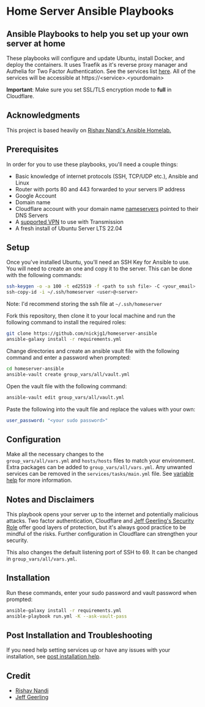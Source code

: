 # Home Server Ansible Playbooks

## Ansible Playbooks to help you set up your own server at home

These playbooks will configure and update Ubuntu, install Docker, and deploy the containers.
It uses Traefik as it's reverse proxy manager and Authelia for Two Factor Authentication. See the services list [here](serviceslist.md). All of the services will be accessible at https://\<service>.\<yourdomain>

**Important**: Make sure you set SSL/TLS encryption mode to **full** in Cloudflare.

## Acknowledgments

This project is based heavily on [Rishav Nandi's Ansible Homelab.](https://github.com/rishavnandi/ansible_homelab)

## Prerequisites

In order for you to use these playbooks, you'll need a couple things:

- Basic knowledge of internet protocols (SSH, TCP/UDP etc.), Ansible and Linux
- Router with ports 80 and 443 forwarded to your servers IP address
- Google Account
- Domain name
- Cloudflare account with your domain name [nameservers](https://www.youtube.com/watch?v=uqlo3lCqiy0) pointed to their DNS Servers
- A [supported VPN](https://haugene.github.io/docker-transmission-openvpn/supported-providers/) to use with Transmission
- A fresh install of Ubuntu Server LTS 22.04

## Setup

Once you've installed Ubuntu, you'll need an SSH Key for Ansible to use. You will need to create an one and copy it to the server. This can be done with the following commands:

```bash
ssh-keygen -o -a 100 -t ed25519 -f <path to ssh file> -C <your_email>
ssh-copy-id -i ~/.ssh/homeserver <user>@<server>
```

Note: I'd recommend storing the ssh file at `~/.ssh/homeserver`

Fork this repository, then clone it to your local machine and run the following command to install the required roles:

```bash
git clone https://github.com/nickjg1/homeserver-ansible
ansible-galaxy install -r requirements.yml
```

Change directories and create an ansible vault file with the following command and enter a password when prompted:

```bash
cd homeserver-ansible
ansible-vault create group_vars/all/vault.yml
```

Open the vault file with the following command:

```bash
ansible-vault edit group_vars/all/vault.yml
```

Paste the following into the vault file and replace the values with your own:

```yaml
user_password: "<your sudo password>"
```

## Configuration

Make all the necessary changes to the `group_vars/all/vars.yml` and `hosts/hosts` files to match your environment. Extra packages can be added to `group_vars/all/vars.yml`. Any unwanted services can be removed in the `services/tasks/main.yml` file. See [variable help](variablehelp.md) for more information.

## Notes and Disclaimers

This playbook opens your server up to the internet and potentially malicious attacks. Two factor authentication, Cloudflare and [Jeff Geerling's Security Role](https://github.com/geerlingguy/ansible-role-security) offer good layers of protection, but it's always good practice to be mindful of the risks. Further configuration in Cloudflare can strengthen your security.

This also changes the default listening port of SSH to 69. It can be changed in `group_vars/all/vars.yml`.

## Installation

Run these commands, enter your sudo password and vault password when prompted:

```bash
ansible-galaxy install -r requirements.yml
ansible-playbook run.yml -K --ask-vault-pass
```

## Post Installation and Troubleshooting

If you need help setting services up or have any issues with your installation, see [post installation help](postinstallation.md).

## Credit

- [Rishav Nandi](https://github.com/rishavnandi)
- [Jeff Geerling](https://github.com/geerlingguy)
